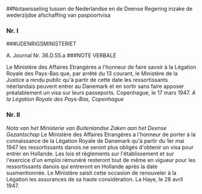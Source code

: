 <meta http-equiv='Content-Type' content='text/html; charset=utf-8' />

##Notawisseling tussen de Nederlandse en de Deense Regering inzake de wederzijdse afschaffing van paspoortvisa

### Nr.  I  

###UDENRIGSMINISTERIET

A. Journal Nr. 36.D.55.a 
###NOTE VERBALE

Le Ministère des Affaires Etrangères a l'honneur de faire savoir à la Légation Royale des Pays-Bas que, par arrêté du 13 courant, le Ministère de la Justice a rendu public qu'à partir de cette date les ressortissants néerlandais peuvent entrer au Danemark et en sortir sans faire apposer préalablement un visa sur leurs passeports. Copenhague, le 17 mars 1947.  *A la Légation Royale des Pays-Bas,*   *Copenhague*    

### Nr.  II  

*Nota van het Ministerie van Buitenlandse Zaken aan het Deense Gezantschap*  Le Ministère des Affaires Etrangères a l'honneur de porter à la connaissance de la Légation Royale de Danemark qu'à partir du 1er mai 1947 les ressortissants danois ne seront plus obligés d'obtenir un visa pour entrer en Hollande. Les lois et règlements sur l'établissement et sur l'exercice d'un emploi rémunéré resteront tout de même en vigueur pour les ressortissants danois qui entreront en Hollande après la date susmentionnée. Le Ministère saisit cette occasion de renouveler à la Légation les assurances de sa haute considération. La Haye, le 28 avril 1947.   
